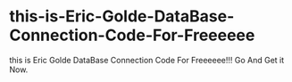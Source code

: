 # this-is-Eric-Golde-DataBase-Connection-Code-For-Freeeeee
this is Eric Golde DataBase Connection Code For Freeeeee!!! Go And Get it Now.

